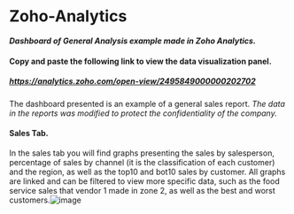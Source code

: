 # Zoho-Analytics
***Dashboard of General Analysis example made in Zoho Analytics.***
#### Copy and paste the following link to view the data visualization panel.
##### https://analytics.zoho.com/open-view/2495849000000202702
The dashboard presented is an example of a general sales report. *The data in the reports was modified to protect the confidentiality of the company.*

#### Sales Tab.
In the sales tab you will find graphs presenting the sales by salesperson, percentage of sales by channel (it is the classification of each customer) and the region, as well as the top10 and bot10 sales by customer.
All graphs are linked and can be filtered to view more specific data, such as the food service sales that vendor 1 made in zone 2, as well as the best and worst customers.![image](https://user-images.githubusercontent.com/65432013/216218083-a2ab9467-f261-4a18-9fd8-a2617338a579.png)
